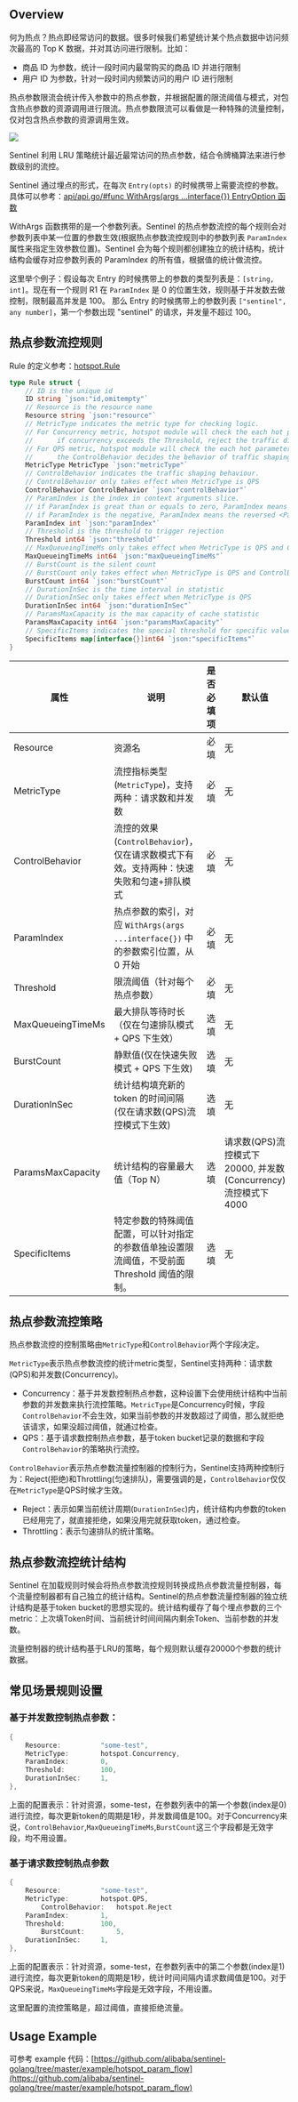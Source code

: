 ## Overview

何为热点？热点即经常访问的数据。很多时候我们希望统计某个热点数据中访问频次最高的 Top K 数据，并对其访问进行限制。比如：

* 商品 ID 为参数，统计一段时间内最常购买的商品 ID 并进行限制
* 用户 ID 为参数，针对一段时间内频繁访问的用户 ID 进行限制

热点参数限流会统计传入参数中的热点参数，并根据配置的限流阈值与模式，对包含热点参数的资源调用进行限流。热点参数限流可以看做是一种特殊的流量控制，仅对包含热点参数的资源调用生效。

![](https://github.com/alibaba/Sentinel/wiki/image/sentinel-hot-param-overview-1.png)

Sentinel 利用 LRU 策略统计最近最常访问的热点参数，结合令牌桶算法来进行参数级别的流控。

Sentinel 通过埋点的形式，在每次 `Entry(opts)` 的时候携带上需要流控的参数。具体可以参考：[api/api.go/#func WithArgs(args ...interface{}) EntryOption 函数](https://github.com/alibaba/sentinel-golang/blob/c37b472e97de7691a566e078dae3f1a9ed73536d/api/api.go#L75)

WithArgs 函数携带的是一个参数列表。Sentinel 的热点参数流控的每个规则会对参数列表中某一位置的参数生效(根据热点参数流控规则中的参数列表 `ParamIndex` 属性来指定生效参数位置)。Sentinel 会为每个规则都创建独立的统计结构，统计结构会缓存对应参数列表的 ParamIndex 的所有值，根据值的统计做流控。

这里举个例子：假设每次 Entry 的时候携带上的参数的类型列表是：`[string, int]`。现在有一个规则 R1 在 `ParamIndex` 是 0 的位置生效，规则基于并发数去做控制，限制最高并发是 100。 那么 Entry 的时候携带上的参数列表 `["sentinel", any number]`，第一个参数出现 "sentinel" 的请求，并发量不超过 100。

## 热点参数流控规则

Rule 的定义参考：[hotspot.Rule](https://github.com/alibaba/sentinel-golang/blob/master/core/hotspot/rule.go) 

```go
type Rule struct {
	// ID is the unique id
	ID string `json:"id,omitempty"`
	// Resource is the resource name
	Resource string `json:"resource"`
	// MetricType indicates the metric type for checking logic.
	// For Concurrency metric, hotspot module will check the each hot parameter's concurrency,
	//		if concurrency exceeds the Threshold, reject the traffic directly.
	// For QPS metric, hotspot module will check the each hot parameter's QPS,
	//		the ControlBehavior decides the behavior of traffic shaping controller
	MetricType MetricType `json:"metricType"`
	// ControlBehavior indicates the traffic shaping behaviour.
	// ControlBehavior only takes effect when MetricType is QPS
	ControlBehavior ControlBehavior `json:"controlBehavior"`
	// ParamIndex is the index in context arguments slice.
	// if ParamIndex is great than or equals to zero, ParamIndex means the <ParamIndex>-th parameter
	// if ParamIndex is the negative, ParamIndex means the reversed <ParamIndex>-th parameter
	ParamIndex int `json:"paramIndex"`
	// Threshold is the threshold to trigger rejection
	Threshold int64 `json:"threshold"`
	// MaxQueueingTimeMs only takes effect when MetricType is QPS and ControlBehavior is Throttling
	MaxQueueingTimeMs int64 `json:"maxQueueingTimeMs"`
	// BurstCount is the silent count
	// BurstCount only takes effect when MetricType is QPS and ControlBehavior is Reject
	BurstCount int64 `json:"burstCount"`
	// DurationInSec is the time interval in statistic
	// DurationInSec only takes effect when MetricType is QPS
	DurationInSec int64 `json:"durationInSec"`
	// ParamsMaxCapacity is the max capacity of cache statistic
	ParamsMaxCapacity int64 `json:"paramsMaxCapacity"`
	// SpecificItems indicates the special threshold for specific value
	SpecificItems map[interface{}]int64 `json:"specificItems"`
}
```
| 属性 | 说明 | 是否必填项 | 默认值 |
|--|--|--|--|
| Resource | 资源名 | 必填 | 无 |
| MetricType | 流控指标类型 (`MetricType`)，支持两种：请求数和并发数 | 必填 | 无 |
| ControlBehavior | 流控的效果 (`ControlBehavior`)，仅在请求数模式下有效。支持两种：快速失败和匀速+排队模式 | 必填 | 无 |
| ParamIndex | 热点参数的索引，对应 `WithArgs(args ...interface{})` 中的参数索引位置，从 0 开始 | 必填 | 无 |
| Threshold | 限流阈值（针对每个热点参数） | 必填 | 无 |
| MaxQueueingTimeMs | 最大排队等待时长（仅在匀速排队模式 + QPS 下生效） | 选填 | 无 |
| BurstCount | 静默值(仅在快速失败模式 + QPS 下生效) | 选填 | 无 |
| DurationInSec | 统计结构填充新的 token 的时间间隔 (仅在请求数(QPS)流控模式下生效) | 选填 | 无 |
| ParamsMaxCapacity | 统计结构的容量最大值（Top N） | 选填 | 请求数(QPS)流控模式下20000, 并发数(Concurrency)流控模式下4000|
| SpecificItems | 特定参数的特殊阈值配置，可以针对指定的参数值单独设置限流阈值，不受前面 Threshold 阈值的限制。 | 选填 | 无 |


## 热点参数流控策略
热点参数流控的控制策略由`MetricType`和`ControlBehavior`两个字段决定。

`MetricType`表示热点参数流控的统计metric类型，Sentinel支持两种：请求数(QPS)和并发数(Concurrency)。
* Concurrency：基于并发数控制热点参数，这种设置下会使用统计结构中当前参数的并发数来执行流控策略。`MetricType`是Concurrency时候，字段`ControlBehavior`不会生效，如果当前参数的并发数超过了阈值，那么就拒绝该请求，如果没超过阈值，就通过检查。
* QPS：基于请求数控制热点参数，基于token bucket记录的数据和字段`ControlBehavior`的策略执行流控。

`ControlBehavior`表示热点参数流量控制器的控制行为，Sentinel支持两种控制行为：Reject(拒绝)和Throttling(匀速排队)，需要强调的是，`ControlBehavior`仅仅在`MetricType`是QPS时候才生效。
* Reject：表示如果当前统计周期(`DurationInSec`)内，统计结构内参数的token已经用完了，就直接拒绝，如果没用完就获取token，通过检查。
* Throttling：表示匀速排队的统计策略。

## 热点参数流控统计结构
Sentinel 在加载规则时候会将热点参数流控规则转换成热点参数流量控制器，每个流量控制器都有自己独立的统计结构。Sentinel的热点参数流量控制器的独立统计结构是基于token bucket的思想实现的。统计结构缓存了每个埋点参数的三个metric：上次填Token时间、当前统计时间间隔内剩余Token、当前参数的并发数。

流量控制器的统计结构基于LRU的策略，每个规则默认缓存20000个参数的统计数据。

## 常见场景规则设置

### 基于并发数控制热点参数：
```go
{
	Resource:          "some-test",
	MetricType:        hotspot.Concurrency,
	ParamIndex:        0,
	Threshold:         100,
	DurationInSec:     1,
},
```
上面的配置表示：针对资源，some-test，在参数列表中的第一个参数(index是0)进行流控，每次更新token的周期是1秒，并发数阈值是100。对于Concurrency来说，`ControlBehavior`,`MaxQueueingTimeMs`,`BurstCount`这三个字段都是无效字段，均不用设置。

### 基于请求数控制热点参数
```go
{
	Resource:          "some-test",
	MetricType:        hotspot.QPS,
        ControlBehavior:   hotspot.Reject
	ParamIndex:        1,
	Threshold:         100,
        BurstCount:        5,
	DurationInSec:     1,
},
```
上面的配置表示：针对资源，some-test，在参数列表中的第二个参数(index是1)进行流控，每次更新token的周期是1秒，统计时间间隔内请求数阈值是100。对于QPS来说，`MaxQueueingTimeMs`字段是无效字段，不用设置。

这里配置的流控策略是，超过阈值，直接拒绝流量。












## Usage Example

可参考 example 代码：[https://github.com/alibaba/sentinel-golang/tree/master/example/hotspot_param_flow](https://github.com/alibaba/sentinel-golang/tree/master/example/hotspot_param_flow)